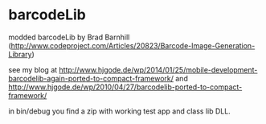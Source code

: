 barcodeLib
==========

modded barcodeLib by Brad Barnhill (http://www.codeproject.com/Articles/20823/Barcode-Image-Generation-Library)

see my blog at http://www.hjgode.de/wp/2014/01/25/mobile-development-barcodelib-again-ported-to-compact-framework/
and
http://www.hjgode.de/wp/2010/04/27/barcodelib-ported-to-compact-framework/

in bin/debug you find a zip with working test app and class lib DLL.
